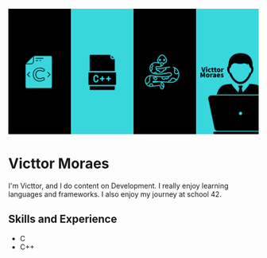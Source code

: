 ![Design](https://github.com/victtorm/victtorm/blob/main/Banner.png)

# Victtor Moraes
I'm Victtor, and I do content on Development. I really enjoy learning languages and frameworks. I also enjoy my journey at school 42. 

## Skills and Experience
* C
* C++
